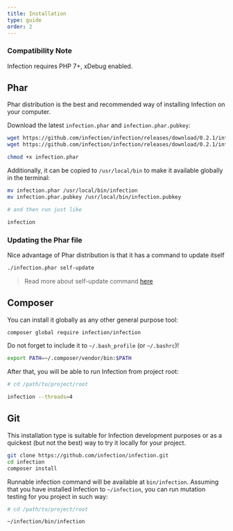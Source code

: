 ```yaml
---
title: Installation
type: guide
order: 2
---
```


### Compatibility Note

Infection requires PHP 7+, xDebug enabled.

## Phar

Phar distribution is the best and recommended way of installing Infection on your computer.

Download the latest `infection.phar` and `infection.phar.pubkey`:

``` bash
wget https://github.com/infection/infection/releases/download/0.2.1/infection.phar
wget https://github.com/infection/infection/releases/download/0.2.1/infection.phar.pubkey

chmod +x infection.phar
```

Additionally, it can be copied to `/usr/local/bin` to make it available globally in the terminal:
 
``` bash
mv infection.phar /usr/local/bin/infection
mv infection.phar.pubkey /usr/local/bin/infection.pubkey

# and then run just like

infection
```

### Updating the Phar file

Nice advantage of Phar distribution is that it has a command to update itself

``` bash
./infection.phar self-update
```

> Read more about self-update command [here](/guide/usage.html#Updating-Phar-distribution)

## Composer

You can install it globally as any other general purpose tool:

``` bash
composer global require infection/infection
```

Do not forget to include it to `~/.bash_profile` (or `~/.bashrc`)!

``` bash
export PATH=~/.composer/vendor/bin:$PATH
```

After that, you will be able to run Infection from project root:

``` bash
# cd /path/to/project/root

infection --threads=4
```

## Git

<p class="tip">This installation type is suitable for Infection development purposes or as a quickest (but not the best) way to try it locally for your project. </p>

``` bash
git clone https://github.com/infection/infection.git
cd infection
composer install
```

Runnable infection command will be available at `bin/infection`. Assuming that you have installed Infection to `~/infection`, you can run mutation testing for you project in such way:

``` bash
# cd /path/to/project/root

~/infection/bin/infection
```

